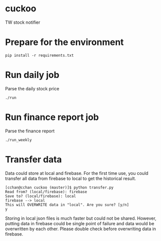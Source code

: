 cuckoo
======

TW stock notifier

# Prepare for the environment
```
pip install -r requirements.txt
```

# Run daily job
Parse the daily stock price
```
./run
```

# Run finance report job
Parse the finance report
```
./run_weekly
```

# Transfer data
Data could store at local and firebase. For the first time use, you could transfer all data from firebase to local to get the historical result. 

```
[cchan@cchan cuckoo (master)]$ python transfer.py
Read from? (local/firebase): firebase
Save to? (local/firebase): local
firebase --> local
This will OVERWRITE data in "local". Are you sure? [y/n]
y
```
Storing in local json files is much faster but could not be shared. However, putting data in firebase could be single point of failure and data would be overwritten by each other. Please double check before overwriting data in firebase.
